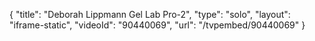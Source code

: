 {
    "title": "Deborah Lippmann Gel Lab Pro-2",
    "type": "solo",
    "layout": "iframe-static",
    "videoId": "90440069",
    "url": "\/tvpembed\/90440069"
}